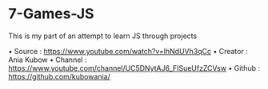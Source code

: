 # 7-Games-JS
This is my part of an attempt to learn JS through projects

• Source  : https://www.youtube.com/watch?v=lhNdUVh3qCc
• Creator : Ania Kubow
  • Channel    : https://www.youtube.com/channel/UC5DNytAJ6_FISueUfzZCVsw
  • Github : https://github.com/kubowania/
